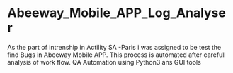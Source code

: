 # Abeeway_Mobile_APP_Log_Analyser

As the part of intrenship in Actility SA -Paris i was assigned to be test the find Bugs in Abeeway Mobile APP. This process is automated after carefull analysis of work flow. 
QA Automation using Python3 ans GUI tools
